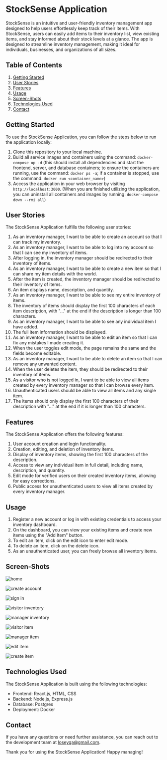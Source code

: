# StockSense Application

StockSense is an intuitive and user-friendly inventory management app designed to help users effortlessly keep track of their items. With StockSense, users can easily add items to their inventory list, view existing items, and stay informed about their stock levels at a glance. The app is designed to streamline inventory management, making it ideal for individuals, businesses, and organizations of all sizes.

## Table of Contents
1. [Getting Started](#getting-started)
2. [User Stories](#user-stories)
3. [Features](#features)
4. [Usage](#usage)
5. [Screen-Shots](#screen-shots)
6. [Technologies Used](#technologies-used)
7. [Contact](#contact)

## Getting Started
To use the StockSense Application, you can follow the steps below to run the application locally:

1. Clone this repository to your local machine.
2. Build all service images and containers using the command: `docker-compose up -d` (this should install all dependencies and start the frontend, server, and database containers; to ensure the containers are running, use the command: `docker ps -a`; if a container is stopped, use the command: `docker run <container_name>`)
3. Access the application in your web browser by visiting `http://localhost:3000`.
(When you are finished utilizing the application, you can uninstall all containers and images by running: `docker-compose down --rmi all`)

## User Stories
The StockSense Application fulfills the following user stories:

1. As an inventory manager, I want to be able to create an account so that I can track my inventory.
2. As an inventory manager, I want to be able to log into my account so that I can see my inventory of items.
3. After logging in, the inventory manager should be redirected to their inventory of items.
4. As an inventory manager, I want to be able to create a new item so that I can share my item details with the world.
5. After the item is created, the inventory manager should be redirected to their inventory of items.
6. An item displays name, description, and quantity.
7. As an inventory manager, I want to be able to see my entire inventory of items.
8. The inventory of items should display the first 100 characters of each item description, with "..." at the end if the description is longer than 100 characters.
9. As an inventory manager, I want to be able to see any individual item I have added.
10. The full item information should be displayed.
11. As an inventory manager, I want to be able to edit an item so that I can fix any mistakes I made creating it.
12. When the user toggles edit mode, the page remains the same and the fields become editable.
13. As an inventory manager, I want to be able to delete an item so that I can remove any unwanted content.
14. When the user deletes the item, they should be redirected to their inventory of items.
15. As a visitor who is not logged in, I want to be able to view all items created by every inventory manager so that I can browse every item.
16. Unauthenticated users should be able to view all items and any single item.
17. The items should only display the first 100 characters of their description with "..." at the end if it is longer than 100 characters.

## Features
The StockSense Application offers the following features:

1. User account creation and login functionality.
2. Creation, editing, and deletion of inventory items.
3. Display of inventory items, showing the first 100 characters of the description.
4. Access to view any individual item in full detail, including name, description, and quantity.
5. Edit mode for verified users on their created inventory items, allowing for easy corrections.
6. Public access for unauthenticated users to view all items created by every inventory manager.

## Usage
1. Register a new account or log in with existing credentials to access your inventory dashboard.
2. On the dashboard, you can view your existing items and create new items using the "Add Item" button.
3. To edit an item, click on the edit icon to enter edit mode.
4. To delete an item, click on the delete icon.
5. As an unauthenticated user, you can freely browse all inventory items.

## Screen-Shots
![home](/Screen-Shots/Home.png?raw=true "Home Page")

![create account](/Screen-Shots/Create_Account.png?raw=true "Create Account Page")

![sign in](/Screen-Shots/Sign-In.png?raw=true "Sign In Page")

![visitor inventory](/Screen-Shots/Visitor_Inventory.png?raw=true "Visitor Inventory Page")

![manager inventory](/Screen-Shots/Manager_Inventory.png?raw=true "Manager Inventory Page")

![visitor item](/Screen-Shots/Visitor_Item.png?raw=true "Visitor Item Page")

![manager item](/Screen-Shots/Manager_Item.png?raw=true "Manager Item Page")

![edit item](/Screen-Shots/Edit_Item.png?raw=true "Edit Item Page")

![create item](/Screen-Shots/Create_Item.png?raw=true "Create Item Page")

## Technologies Used
The StockSense Application is built using the following technologies:

- Frontend: React.js, HTML, CSS
- Backend: Node.js, Express.js
- Database: Postgres
- Deployment: Docker

## Contact
If you have any questions or need further assistance, you can reach out to the development team at loseyga@gmail.com.

Thank you for using the StockSense Application! Happy managing!